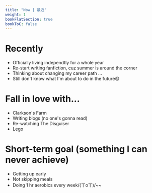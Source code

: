 ```yaml
---
title: "Now | 最近"
weight: 1
bookFlatSection: true
bookToC: false
---
```


# Recently
- Officially living independtly for a whole year
- Re-start writing fanfiction, cuz summer is around the corner
- Thinking about changing my career path ...
- Still don't know what I'm about to do in the future😓

# Fall in love with...
- Clarkson's Farm
- Writing blogs (no one's gonna read)
- Re-watching The Disguiser
- Lego

# Short-term goal (something I can never achieve)
- Getting up early
- Not skipping meals
- Doing 1 hr aerobics every week/(ㄒoㄒ)/~~


  
